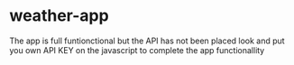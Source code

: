 # weather-app


The app is full funtionctional but the API has not been placed look and put you own API KEY on the javascript to complete the app functionallity
